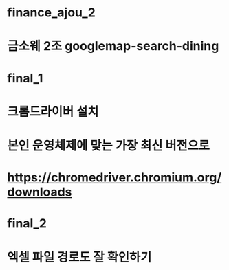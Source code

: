 # finance_ajou_2
# 금소웨 2조 googlemap-search-dining
# final_1
# 크롬드라이버 설치
# 본인 운영체제에 맞는 가장 최신 버전으로
# https://chromedriver.chromium.org/downloads
# final_2
# 엑셀 파일 경로도 잘 확인하기
